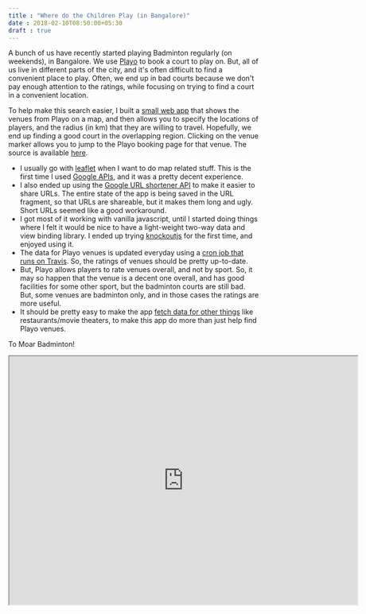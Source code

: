 ```yaml
---
title : "Where do the Children Play (in Bangalore)"
date : 2018-02-10T08:50:00+05:30
draft : true
---
```


A bunch of us have recently started playing Badminton regularly (on weekends),
in Bangalore. We use [Playo](https://playo.co/) to book a court to play on. But, all of us live in
different parts of the city, and it's often difficult to find a convenient place
to play. Often, we end up in bad courts because we don't pay enough attention to
the ratings, while focusing on trying to find a court in a convenient location.

To help make this search easier, I built a [small web app](https://punchagan.github.io/playo-find-venue/) that shows the venues
from Playo on a map, and then allows you to specify the locations of players,
and the radius (in km) that they are willing to travel. Hopefully, we end up
finding a good court in the overlapping region. Clicking on the venue marker
allows you to jump to the Playo booking page for that venue. The source is
available [here](https://github.com/punchagan/playo-find-venue/).

-   I usually go with [leaflet](http://leafletjs.com/) when I want to do map related stuff. This is the
    first time I used [Google APIs](https://developers.google.com/maps/documentation/javascript/), and it was a pretty decent experience.
-   I also ended up using the [Google URL shortener API](https://developers.google.com/url-shortener/) to make it easier to share
    URLs. The entire state of the app is being saved in the URL fragment, so that
    URLs are shareable, but it makes them long and ugly. Short URLs seemed like a
    good workaround.
-   I got most of it working with vanilla javascript, until I started doing things
    where I felt it would be nice to have a light-weight two-way data and view
    binding library. I ended up trying [knockoutjs](http://knockoutjs.com/) for the first time, and enjoyed
    using it.
-   The data for Playo venues is updated everyday using a [cron job that runs on
    Travis](https://docs.travis-ci.com/user/cron-jobs/). So, the ratings of venues should be pretty up-to-date.
-   But, Playo allows players to rate venues overall, and not by sport. So, it may
    so happen that the venue is a decent one overall, and has good facilities for
    some other sport, but the badminton courts are still bad. But, some venues are
    badminton only, and in those cases the ratings are more useful.
-   It should be pretty easy to make the app [fetch data for other things](https://github.com/punchagan/playo-find-venue/blob/68a39a1f0ed0e13f59a529fb28853bad360b95ba/js/places.js#L90) like
    restaurants/movie theaters, to make this app do more than just help find Playo
    venues.

To Moar Badminton!

<iframe width=" 700" height=" 500" src="http://www.youtube.com/embed/PiiZrZTrOFY?rel=0&amp;hd=1&amp;wmode=transparent"></iframe>
